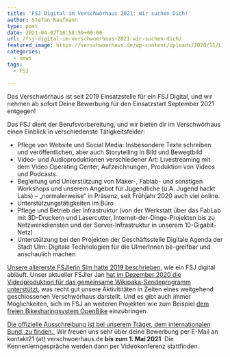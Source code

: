 ```yaml
---
title: 'FSJ Digital im Verschwörhaus 2021: Wir suchen Dich!'
author: Stefan Kaufmann
type: post
date: 2021-04-07T16:58:59+00:00
url: /fsj-digital-im-verschwoerhaus-2021-wir-suchen-dich/
featured_image: https://verschwoerhaus.de/wp-content/uploads/2020/11/L1006114_2000px-1024x684.jpg
categories:
  - news
tags:
  - FSJ

---
```


Das Verschwörhaus ist seit 2019 Einsatzstelle für ein FSJ Digital, und wir nehmen ab sofort Deine Bewerbung für den Einsatzstart September 2021 entgegen!

Das FSJ dient der Berufsvorbereitung, und wir bieten dir im Verschwörhaus einen Einblick in verschiedenste Tätigkeitsfelder:

  * Pflege von Website und Social Media: Insbesondere Texte schreiben und veröffentlichen, aber auch Storytelling in Bild und Bewegtbild
  * Video- und Audioproduktionen verschiedener Art: Livestreaming mit dem Video Operating Center, Aufzeichnungen, Produktion von Videos und Podcasts.
  * Begleitung und Unterstützung von Maker-, Fablab- und sonstigen Workshops und unserem Angebot für Jugendliche (u.A. Jugend hackt Labs) – „normalerweise“ in Präsenz, seit Frühjahr 2020 auch viel online.
  * Unterstützungstätigkeiten im Büro
  * Pflege und Betrieb der Infrastruktur (von der Werkstatt über das FabLab mit 3D-Druckern und Lasercutter, Internet-der-Dinge-Projekten bis zu Netzwerkdiensten und der Server-Infrastruktur in unserem 10-Gigabit-Netz)
  * Unterstützung bei den Projekten der Geschäftsstelle Digitale Agenda der Stadt Ulm: Digitale Technologien für die UlmerInnen be-greifbar und anschaulich machen

[Unsere allererste FSJlerin Sim hatte 2019 beschrieben,][2] wie ein FSJ digital abläuft. Unser aktueller FSJler Jan [hat im Dezember 2020 die Videoproduktion für das gemeinsame Wikipaka-Sendeprogramm unterstützt,][3] was recht gut unsere Aktivititäten in Zeiten eines weitgehend geschlossenen Verschwörhaus darstellt. Und es gibt auch immer Möglichkeiten, sich im FSJ an weiteren Projekten wie zum Beispiel [dem freien Bikesharingsystem OpenBike][4] einzubringen.

[Die offizielle Ausschreibung ist bei unserem Träger, dem internationalen Bund, zu finden. ][5] Wir freuen uns sehr über deine Bewerbung per E-Mail an kontakt21 (at) verschwoerhaus.de **bis zum 1. Mai 2021**. Die Kennenlerngespräche werden dann per Videokonferenz stattfinden.

 [1]: https://verschwoerhaus.de/wp-content/uploads/2020/11/L1006114_2000px.jpg
 [2]: /mein-fsj-im-verschwoerhaus-digitale-agenda/
 [3]: /wie-das-verschwoerhaus-zum-nicht-ganz-fernseh-studio-wurde/
 [4]: https://ulm.dev/projects/openbike/
 [5]: https://ib-freiwilligendienste.de/job/1085